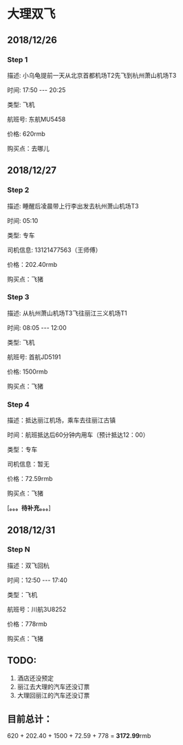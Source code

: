 # 大理双飞

## 2018/12/26

### Step 1
描述: 小乌龟提前一天从北京首都机场T2先飞到杭州萧山机场T3

时间: 17:50 --- 20:25

类型: 飞机

航班号: 东航MU5458

价格: 620rmb

购买点：去哪儿

## 2018/12/27

### Step 2

描述: 睡醒后凌晨带上行李出发去杭州萧山机场T3

时间: 05:10

类型: 专车

司机信息: 13121477563（王师傅）

价格：202.40rmb

购买点：飞猪


### Step 3

描述: 从杭州萧山机场T3飞往丽江三义机场T1

时间: 08:05 --- 12:00

类型: 飞机

航班号: 首航JD5191

价格: 1500rmb

购买点：飞猪

### Step 4
描述：抵达丽江机场，乘车去往丽江古镇

时间：航班抵达后60分钟内用车（预计抵达12：00）

类型：专车

司机信息：暂无

价格：72.59rmb

购买点：飞猪


[**。。。待补充。。。**]

## 2018/12/31

### Step N
描述：双飞回杭

时间：12:50 --- 17:40

类型：飞机

航班号：川航3U8252

价格：778rmb

购买点：飞猪


## TODO:
1. 酒店还没预定
2. 丽江去大理的汽车还没订票
3. 大理回丽江的汽车还没订票

## 目前总计：

620 + 202.40 + 1500 + 72.59 + 778 = **3172.99**rmb






